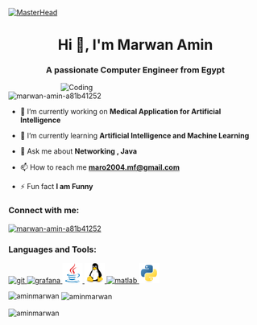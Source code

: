 [![MasterHead](https://user-images.githubusercontent.com/35267447/206916906-9bfb66d9-c419-44c2-908a-4885e610425f.gif)](https://my_website)
<h1 align="center">Hi 👋, I'm Marwan Amin</h1>
<h3 align="center">A passionate Computer Engineer from Egypt</h3>
<img align="right" alt="Coding" width="400" src="https://media1.giphy.com/media/v1.Y2lkPTc5MGI3NjExcTJkZXF5ODhjdG1jZ3ZuaGdmdmdpcDR6cWJtY2xrOXA5NWtzbDF1ciZlcD12MV9pbnRlcm5hbF9naWZfYnlfaWQmY3Q9Zw/qgQUggAC3Pfv687qPC/giphy.gif">

<p align="left"> <img src="https://komarev.com/ghpvc/?username=aminmarwan&label=Profile%20views&color=0e75b6&style=flat" alt="marwan-amin-a81b41252" /> </p>

- 🔭 I’m currently working on **Medical Application for Artificial Intelligence**

- 🌱 I’m currently learning **Artificial Intelligence and Machine Learning**

- 💬 Ask me about **Networking , Java**

- 📫 How to reach me **maro2004.mf@gmail.com**

- ⚡ Fun fact **I am Funny**

<h3 align="left">Connect with me:</h3>
<p align="left">
<a href="https://linkedin.com/in/marwan-amin-a81b41252" target="blank"><img align="center" src="https://raw.githubusercontent.com/rahuldkjain/github-profile-readme-generator/master/src/images/icons/Social/linked-in-alt.svg" alt="marwan-amin-a81b41252" height="30" width="40" /></a>
</p>

<h3 align="left">Languages and Tools:</h3>
<p align="left"> <a href="https://git-scm.com/" target="_blank" rel="noreferrer"> <img src="https://www.vectorlogo.zone/logos/git-scm/git-scm-icon.svg" alt="git" width="40" height="40"/> </a> <a href="https://grafana.com" target="_blank" rel="noreferrer"> <img src="https://www.vectorlogo.zone/logos/grafana/grafana-icon.svg" alt="grafana" width="40" height="40"/> </a> <a href="https://www.java.com" target="_blank" rel="noreferrer"> <img src="https://raw.githubusercontent.com/devicons/devicon/master/icons/java/java-original.svg" alt="java" width="40" height="40"/> </a> <a href="https://www.linux.org/" target="_blank" rel="noreferrer"> <img src="https://raw.githubusercontent.com/devicons/devicon/master/icons/linux/linux-original.svg" alt="linux" width="40" height="40"/> </a> <a href="https://www.mathworks.com/" target="_blank" rel="noreferrer"> <img src="https://upload.wikimedia.org/wikipedia/commons/2/21/Matlab_Logo.png" alt="matlab" width="40" height="40"/> </a> <a href="https://www.python.org" target="_blank" rel="noreferrer"> <img src="https://raw.githubusercontent.com/devicons/devicon/master/icons/python/python-original.svg" alt="python" width="40" height="40"/> </a> </p>

<p><img align="left" src="https://github-readme-stats.vercel.app/api/top-langs?username=aminmarwan&show_icons=true&locale=en&layout=compact" alt="aminmarwan" /></p>

<p>&nbsp;<img align="center" src="https://github-readme-stats.vercel.app/api?username=aminmarwan&show_icons=true&locale=en" alt="aminmarwan" /></p>

<p><img align="center" src="https://github-readme-streak-stats.herokuapp.com/?user=aminmarwan&" alt="aminmarwan" /></p>

